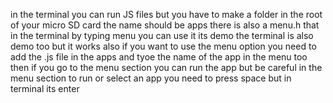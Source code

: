 in the terminal you can run JS files but you have to make a folder in the root of your micro SD card the name should be apps
there is also a menu.h that in the terminal by typing menu you can use it its demo 
the terminal is also demo too but it works
also if you want to use the menu option you need to add the .js file in the apps and tyoe the name of the app in the menu too then if you go to the menu section you can run the app but be careful in the menu section to run or select an app you need to press space but in terminal its enter
